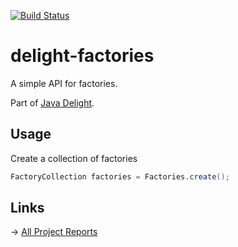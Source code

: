 [![Build Status](https://travis-ci.org/javadelight/delight-factories.svg?branch=master)](https://travis-ci.org/javadelight/delight-factories)

delight-factories
=========

A simple API for factories.

Part of [Java Delight](https://github.com/javadelight/delight-main#java-delight-suite).

## Usage


Create a collection of factories

```java
FactoryCollection factories = Factories.create();
```



## Links

-> [All Project Reports](http://modules.appjangle.com/delight-factories/latest/project-reports.html)

